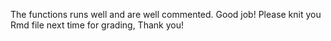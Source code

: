 The functions runs well and are well commented. Good job!
Please knit you Rmd file next time for grading, Thank you!